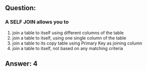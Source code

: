 ## Question: 

### A SELF JOIN allows you to

1. join a table to itself using different columns of the table
2. join a table to itself, using one single column of the table
3. join a table to its copy table using Primary Key as joining column
4. join a table to itself, not based on any matching criteria


## Answer: 4